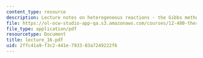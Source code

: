 ```yaml
---
content_type: resource
description: Lecture notes on heterogeneous reactions - the Gibbs method.
file: https://ol-ocw-studio-app-qa.s3.amazonaws.com/courses/12-480-thermodynamics-for-geoscientists-fall-2006/2ffc41a9f3c2441e793383a7249222f6_lecture_16.pdf
file_type: application/pdf
resourcetype: Document
title: lecture_16.pdf
uid: 2ffc41a9-f3c2-441e-7933-83a7249222f6
---
```

